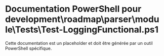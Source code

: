 # Documentation PowerShell pour development\roadmap\parser\module\Tests\Test-LoggingFunctional.ps1

Cette documentation est un placeholder et doit être générée par un outil PowerShell spécifique.
